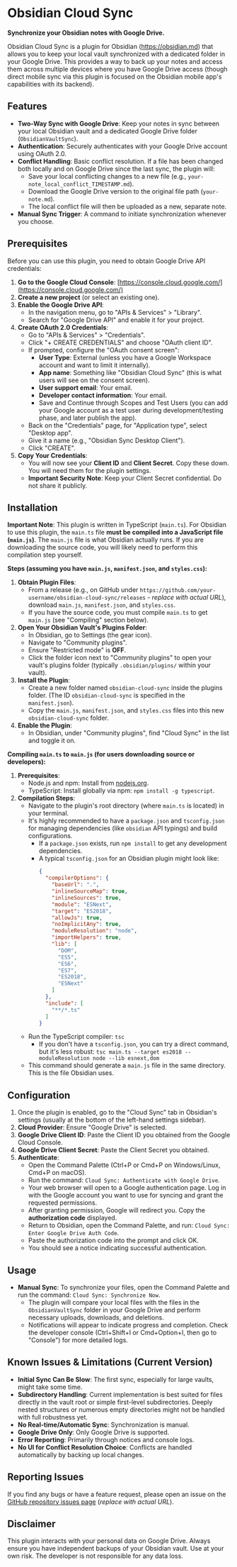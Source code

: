 # Obsidian Cloud Sync

**Synchronize your Obsidian notes with Google Drive.**

Obsidian Cloud Sync is a plugin for Obsidian (https://obsidian.md) that allows you to keep your local vault synchronized with a dedicated folder in your Google Drive. This provides a way to back up your notes and access them across multiple devices where you have Google Drive access (though direct mobile sync via this plugin is focused on the Obsidian mobile app's capabilities with its backend).

## Features

*   **Two-Way Sync with Google Drive**: Keep your notes in sync between your local Obsidian vault and a dedicated Google Drive folder (`ObsidianVaultSync`).
*   **Authentication**: Securely authenticates with your Google Drive account using OAuth 2.0.
*   **Conflict Handling**: Basic conflict resolution. If a file has been changed both locally and on Google Drive since the last sync, the plugin will:
    *   Save your local conflicting changes to a new file (e.g., `your-note_local_conflict_TIMESTAMP.md`).
    *   Download the Google Drive version to the original file path (`your-note.md`).
    *   The local conflict file will then be uploaded as a new, separate note.
*   **Manual Sync Trigger**: A command to initiate synchronization whenever you choose.

## Prerequisites

Before you can use this plugin, you need to obtain Google Drive API credentials:

1.  **Go to the Google Cloud Console**: [https://console.cloud.google.com/](https://console.cloud.google.com/)
2.  **Create a new project** (or select an existing one).
3.  **Enable the Google Drive API**:
    *   In the navigation menu, go to "APIs & Services" > "Library".
    *   Search for "Google Drive API" and enable it for your project.
4.  **Create OAuth 2.0 Credentials**:
    *   Go to "APIs & Services" > "Credentials".
    *   Click "+ CREATE CREDENTIALS" and choose "OAuth client ID".
    *   If prompted, configure the "OAuth consent screen":
        *   **User Type**: External (unless you have a Google Workspace account and want to limit it internally).
        *   **App name**: Something like "Obsidian Cloud Sync" (this is what users will see on the consent screen).
        *   **User support email**: Your email.
        *   **Developer contact information**: Your email.
        *   Save and Continue through Scopes and Test Users (you can add your Google account as a test user during development/testing phase, and later publish the app).
    *   Back on the "Credentials" page, for "Application type", select "Desktop app".
    *   Give it a name (e.g., "Obsidian Sync Desktop Client").
    *   Click "CREATE".
5.  **Copy Your Credentials**:
    *   You will now see your **Client ID** and **Client Secret**. Copy these down. You will need them for the plugin settings.
    *   **Important Security Note**: Keep your Client Secret confidential. Do not share it publicly.

## Installation

**Important Note**: This plugin is written in TypeScript (`main.ts`). For Obsidian to use this plugin, the `main.ts` file **must be compiled into a JavaScript file (`main.js`)**. The `main.js` file is what Obsidian actually runs. If you are downloading the source code, you will likely need to perform this compilation step yourself.

**Steps (assuming you have `main.js`, `manifest.json`, and `styles.css`):**

1.  **Obtain Plugin Files**:
    *   From a release (e.g., on GitHub under `https://github.com/your-username/obsidian-cloud-sync/releases` - *replace with actual URL*), download `main.js`, `manifest.json`, and `styles.css`.
    *   If you have the source code, you must compile `main.ts` to get `main.js` (see "Compiling" section below).
2.  **Open Your Obsidian Vault's Plugins Folder**:
    *   In Obsidian, go to Settings (the gear icon).
    *   Navigate to "Community plugins".
    *   Ensure "Restricted mode" is **OFF**.
    *   Click the folder icon next to "Community plugins" to open your vault's plugins folder (typically `.obsidian/plugins/` within your vault).
3.  **Install the Plugin**:
    *   Create a new folder named `obsidian-cloud-sync` inside the plugins folder. (The ID `obsidian-cloud-sync` is specified in the `manifest.json`).
    *   Copy the `main.js`, `manifest.json`, and `styles.css` files into this new `obsidian-cloud-sync` folder.
4.  **Enable the Plugin**:
    *   In Obsidian, under "Community plugins", find "Cloud Sync" in the list and toggle it on.

**Compiling `main.ts` to `main.js` (for users downloading source or developers):**

1.  **Prerequisites**:
    *   Node.js and npm: Install from [nodejs.org](https://nodejs.org/).
    *   TypeScript: Install globally via npm: `npm install -g typescript`.
2.  **Compilation Steps**:
    *   Navigate to the plugin's root directory (where `main.ts` is located) in your terminal.
    *   It's highly recommended to have a `package.json` and `tsconfig.json` for managing dependencies (like `obsidian` API typings) and build configurations.
        *   If a `package.json` exists, run `npm install` to get any development dependencies.
        *   A typical `tsconfig.json` for an Obsidian plugin might look like:
            ```json
            {
              "compilerOptions": {
                "baseUrl": ".",
                "inlineSourceMap": true,
                "inlineSources": true,
                "module": "ESNext",
                "target": "ES2018",
                "allowJs": true,
                "noImplicitAny": true,
                "moduleResolution": "node",
                "importHelpers": true,
                "lib": [
                  "DOM",
                  "ES5",
                  "ES6",
                  "ES7",
                  "ES2018",
                  "ESNext"
                ]
              },
              "include": [
                "**/*.ts"
              ]
            }
            ```
    *   Run the TypeScript compiler: `tsc`
        *   If you don't have a `tsconfig.json`, you can try a direct command, but it's less robust: `tsc main.ts --target es2018 --moduleResolution node --lib esnext,dom`
    *   This command should generate a `main.js` file in the same directory. This is the file Obsidian uses.

## Configuration

1.  Once the plugin is enabled, go to the "Cloud Sync" tab in Obsidian's settings (usually at the bottom of the left-hand settings sidebar).
2.  **Cloud Provider**: Ensure "Google Drive" is selected.
3.  **Google Drive Client ID**: Paste the Client ID you obtained from the Google Cloud Console.
4.  **Google Drive Client Secret**: Paste the Client Secret you obtained.
5.  **Authenticate**:
    *   Open the Command Palette (Ctrl+P or Cmd+P on Windows/Linux, Cmd+P on macOS).
    *   Run the command: `Cloud Sync: Authenticate with Google Drive`.
    *   Your web browser will open to a Google authentication page. Log in with the Google account you want to use for syncing and grant the requested permissions.
    *   After granting permission, Google will redirect you. Copy the **authorization code** displayed.
    *   Return to Obsidian, open the Command Palette, and run: `Cloud Sync: Enter Google Drive Auth Code`.
    *   Paste the authorization code into the prompt and click OK.
    *   You should see a notice indicating successful authentication.

## Usage

*   **Manual Sync**: To synchronize your files, open the Command Palette and run the command: `Cloud Sync: Synchronize Now`.
    *   The plugin will compare your local files with the files in the `ObsidianVaultSync` folder in your Google Drive and perform necessary uploads, downloads, and deletions.
    *   Notifications will appear to indicate progress and completion. Check the developer console (Ctrl+Shift+I or Cmd+Option+I, then go to "Console") for more detailed logs.

## Known Issues & Limitations (Current Version)

*   **Initial Sync Can Be Slow**: The first sync, especially for large vaults, might take some time.
*   **Subdirectory Handling**: Current implementation is best suited for files directly in the vault root or simple first-level subdirectories. Deeply nested structures or numerous empty directories might not be handled with full robustness yet.
*   **No Real-time/Automatic Sync**: Synchronization is manual.
*   **Google Drive Only**: Only Google Drive is supported.
*   **Error Reporting**: Primarily through notices and console logs.
*   **No UI for Conflict Resolution Choice**: Conflicts are handled automatically by backing up local changes.

## Reporting Issues

If you find any bugs or have a feature request, please open an issue on the [GitHub repository issues page](https://github.com/your-username/obsidian-cloud-sync/issues) (*replace with actual URL*).

## Disclaimer

This plugin interacts with your personal data on Google Drive. Always ensure you have independent backups of your Obsidian vault. Use at your own risk. The developer is not responsible for any data loss.
```
